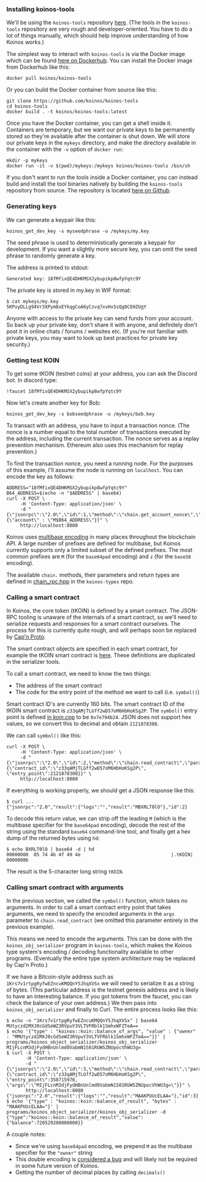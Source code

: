 
### Installing koinos-tools

We'll be using the `koinos-tools` repository [here](https://github.com/koinos/koinos-tools).
(The tools in the `koinos-tools` repository are very rough and developer-oriented.  You have
to do a lot of things manually, which should help improve understanding of how Koinos works.)

The simplest way to interact with `koinos-tools` is via the Docker image
which can be found [here on Dockerhub](https://hub.docker.com/r/koinos/koinos-tools).
You can install the Docker image from Dockerhub like this:

```
docker pull koinos/koinos-tools
```

Or you can build the Docker container from source like this:

```
git clone https://github.com/koinos/koinos-tools
cd koinos-tools
docker build . -t koinos/koinos-tools:latest
```

Once you have the Docker container, you can get a shell inside it.  Containers are temporary,
but we want our private keys to be permanently stored so they're available after the container
is shut down.  We will store our private keys in the `mykeys` directory, and make the directory
available in the container with the `-v` option of `docker run`:

```
mkdir -p mykeys
docker run -it -v $(pwd)/mykeys:/mykeys koinos/koinos-tools /bin/sh
```

If you don't want to run the tools inside a Docker container, you can instead build and
install the tool binaries natively by building the `koinos-tools` repository from source.
The repository is located [here on Github](https://github.com/koinos/koinos-tools).

### Generating keys

We can generate a keypair like this:

```
koinos_get_dev_key -s myseedphrase -o /mykeys/my.key
```

The seed phrase is used to deterministically generate a keypair for development.
If you want a slightly more secure key, you can omit the seed phrase to randomly generate a key.

The address is printed to stdout:

```
Generated key: 18fMfixQE4DHKMSX2ybupikp8wfpYqtc9Y
```

The private key is stored in my.key in WIF format:

```
$ cat mykeys/my.key
5KPvyDLLg94Vr3XPym8xEYkqgCoA6yCzvq7xvHx5sQg8CEHZUgY
```

Anyone with access to the private key can send funds from your account.  So back up your private key,
don't share it with anyone, and definitely don't post it in online chats / forums / websites etc.
(If you're not familiar with private keys, you may want to look up best practices for private key
security.)

### Getting test KOIN

To get some tKOIN (testnet coins) at your address, you can ask the Discord bot.  In discord type:

```
!faucet 18fMfixQE4DHKMSX2ybupikp8wfpYqtc9Y
```

Now let's create another key for Bob:

```
koinos_get_dev_key -s bobseedphrase -o /mykeys/bob.key
```

To transact with an address, you have to input a transaction nonce.  (The nonce is a number equal to the total
number of transactions executed by the address, including the current transaction.  The nonce serves as
a replay prevention mechanism.  Ethereum also uses this mechanism for replay prevention.)

To find the transaction nonce, you need a running node.  For the purposes of this example, I'll assume
the node is running on `localhost`.  You can encode the key as follows:

```
ADDRESS="18fMfixQE4DHKMSX2ybupikp8wfpYqtc9Y"
B64_ADDRESS=$(echo -n "$ADDRESS" | base64)
curl -X POST \
     -H 'Content-Type: application/json' \
     -d "{\"jsonrpc\":\"2.0\",\"id\":1,\"method\":\"chain.get_account_nonce\",\"params\":{\"account\" : \"M$B64_ADDRESS\"}}" \
     http://localhost:8080
```

Koinos uses [multibase encoding](https://github.com/multiformats/multibase) in many places throughout the blockchain API.  A large
number of prefixes are defined for multibase, but Koinos currently supports only a limited subset of the defined prefixes.
The most common prefixes are `M` (for the `base64pad` encoding) and `z` (for the `base58` encoding).

The available `chain.` methods, their parameters and return types are defined in
[chain_rpc.hpp](https://github.com/koinos/koinos-types/blob/master/types/chain_rpc.hpp)
in the `koinos-types` repo.

### Calling a smart contract

In Koinos, the core token (tKOIN) is defined by a smart contract.  The JSON-RPC tooling is unaware of the internals
of a smart contract, so we'll need to serialize requests and responses for a smart contract ourselves.  The process for
this is currently quite rough, and will perhaps soon be replaced by [Cap'n Proto](https://capnproto.org/).

The smart contract objects are specified in each smart contract, for example the tKOIN smart contract is
[here](https://github.com/koinos/koinos-system-contracts/blob/master/contracts/koin/koin.cpp).  These definitions are duplicated
in the serializer tools.

To call a smart contract, we need to know the two things:

- The address of the smart contract
- The code for the entry point of the method we want to call (i.e. `symbol()`)

Smart contract ID's are currently 160 bits.  The smart contract ID of the tKOIN smart contract is `z33qAMjTLGff2wD57oM6HbHoKSg2P`.
The `symbol()` entry point is defined [in koin.cpp](https://github.com/koinos/koinos-system-contracts/blob/master/contracts/koin/koin.cpp)
to be `0x7e794b24`.  JSON does not support hex values, so we convert this to decimal and obtain `2121878308`.

We can call `symbol()` like this:

```
curl -X POST \
     -H 'Content-Type: application/json' \
     -d "{\"jsonrpc\":\"2.0\",\"id\":2,\"method\":\"chain.read_contract\",\"params\":{\"contract_id\":\"z33qAMjTLGff2wD57oM6HbHoKSg2P\", \"entry_point\":2121878308}}" \
     http://localhost:8080
```

If everything is working properly, we should get a JSON response like this:

```
$ curl ...
{"jsonrpc":"2.0","result":{"logs":"","result":"MBXRLT0lO"},"id":2}
```

To decode this return value, we can strip off the leading `M` (which is the multibase specifier for the
`base64pad` encoding), decode the rest of the string using the standard `base64` command-line tool, and
finally get a hex dump of the returned bytes using `hd`:

```
$ echo BXRLT0lO | base64 -d | hd
00000000  05 74 4b 4f 49 4e                                 |.tKOIN|
00000006
```

The result is the 5-character long string `tKOIN`.

### Calling smart contract with arguments

In the previous section, we called the `symbol()` function, which takes no arguments.  In order to call a smart
contract entry point that takes arguments, we need to specify the encoded arguments in the `args` parameter to
`chain.read_contract` (we omitted this parameter entirely in the previous example).

This means we need to encode the arguments.  This can be done with the `koinos_obj_serializer` program in
`koinos-tools`, which makes the Koinos type system's encoding / decoding functionality available to other
programs.  (Eventually the entire type system architecture may be replaced by Cap'n Proto.)

If we have a Bitcoin-style address such as `1Krs7v1rtpgRyfwEZncuKMQQnY5JhqXVSx` we will need to serialize it
as a string of bytes.  (This particular address is the testnet genesis address and is likely to have an
interesting balance.  If you got tokens from the faucet, you can check the balance of your own address.)
We then pass into `koinos_obj_serializer` and finally to Curl.  The entire process looks like this:

```
$ echo -n "1Krs7v1rtpgRyfwEZncuKMQQnY5JhqXVSx" | base64
MUtyczd2MXJ0cGdSeWZ3RVpuY3VLTVFRblk1SmhxWFZTeA==
$ echo '{"type" : "koinos::koin::balance_of_args", "value" : {"owner" : "MMUtyczd2MXJ0cGdSeWZ3RVpuY3VLTVFRblk1SmhxWFZTeA=="}}' | programs/koinos_object_serializer/koinos_obj_serializer
MIjFLcnM3djFydHBnUnlmd0VabmN1S01RUW5ZNUpocVhWU3g=
$ curl -X POST \
       -H 'Content-Type: application/json' \
       -d "{\"jsonrpc\":\"2.0\",\"id\":3,\"method\":\"chain.read_contract\",\"params\":{\"contract_id\":\"z33qAMjTLGff2wD57oM6HbHoKSg2P\", \"entry_point\":358715976, \"args\":\"MIjFLcnM3djFydHBnUnlmd0VabmN1S01RUW5ZNUpocVhWU3g=\"}}" \
       http://localhost:8080
{"jsonrpc":"2.0","result":{"logs":"","result":"MAAKPUUcELAA="},"id":3}
$ echo '{"type" : "koinos::koin::balance_of_result", "bytes" : "MAAKPUUcELAA="}' | programs/koinos_object_serializer/koinos_obj_serializer -d
{"type":"koinos::koin::balance_of_result","value":{"balance":720529200000000}}
```

A couple notes:

- Since we're using `base64pad` encoding, we prepend `M` as the multibase specifier for the `"owner"` string
- This double encoding is [considered a bug](https://github.com/koinos/koinos-chain/issues/450) and will likely
not be required in some future version of Koinos.
- Getting the number of decimal places by calling `decimals()`
